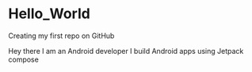 # Hello_World
Creating my first repo on GitHub

Hey there I am an Android developer 
I build Android apps using Jetpack compose 
